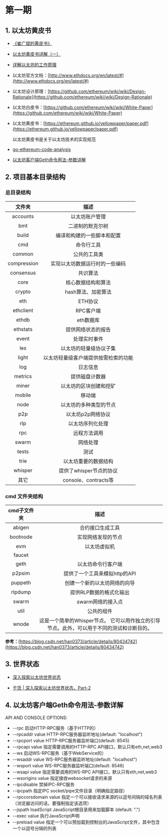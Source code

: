 # 第一期

## 1. 以太坊黄皮书

- [《崔广斌的黄皮书》](http://download.cxyym.com/blockchain/ethereum_yellowpaper_cn.pdf)

- [以太坊黄皮书详解（一）](https://yuan1028.github.io/ethereum-yellow-paper/)

- [详解以太坊的工作原理](https://www.8btc.com/article/142319)

- 以太坊官方文档：[http://www.ethdocs.org/en/latest/#](http://www.ethdocs.org/en/latest/#)

- 以太坊设计原理：[https://github.com/ethereum/wiki/wiki/Design-Rationale](https://github.com/ethereum/wiki/wiki/Design-Rationale)

- 以太坊白皮书：[https://github.com/ethereum/wiki/wiki/White-Paper](https://github.com/ethereum/wiki/wiki/White-Paper)

- 以太坊黄皮书：[https://ethereum.github.io/yellowpaper/paper.pdf](https://ethereum.github.io/yellowpaper/paper.pdf)

    以太坊黄皮书是关于以太坊技术的实现规范

- [go-ethereum-code-analysis](https://github.com/ZtesoftCS/go-ethereum-code-analysis)

- [以太坊客户端Geth命令用法-参数详解](https://learnblockchain.cn/2017/11/29/geth_cmd_options/)

## 2. 项目基本目录结构

### 总目录结构

文件夹|描述
:--:|:--:
accounts|以太坊账户管理
bmt|二进制的默克尔树
build|编译和构建的一些脚本和配置
cmd|命令行工具
common|公共的工具类
compression|实现以太坊数据运行时的一些编码
consensus|共识算法
core|核心数据结构和算法
crypto|hash算法、加密算法
eth|ETH协议
ethclient|RPC客户端
ethdb|eth数据库
ethstats|提供网络状态的报告
event|处理实时事件
les|以太坊的轻量级协议子集
light|以太坊轻量级客户端提供按需检索的功能
log|日志信息
metrics|提供磁盘计数器
miner|以太坊的区块创建和挖矿
mobile|移动端
node|以太坊的多种类型的节点
p2p|以太坊p2p网络协议
rlp|以太坊序列化处理
rpc|远程方法调用
swarm|网络处理
tests|测试
trie|以太坊重要的数据结构
whisper|提供了whisper节点的协议
其它|console、contracts等

### cmd 文件夹结构

|cmd子文件夹|描述|
|:--:|:--:|
abigen|合约接口生成工具
bootnode|实现网络发现的节点
evm|以太坊虚拟机
faucet|
geth|以太坊命令行客户端
p2psim|提供了一个工具来模拟http的API
puppeth|创建一个新的以太坊网络的向导
rlpdump|提供RLP数据的格式化输出
swarm|swarm网络的接入点
util|公共的组件
wnode|这是一个简单的Whisper节点。 它可以用作独立的引导节点。此外，可以用于不同的测试和诊断目的。

**参考：**[https://blog.csdn.net/han0373/article/details/80434742](https://blog.csdn.net/han0373/article/details/80434742)

## 3. 世界状态

- [深入探索以太坊世界状态](https://cloud.tencent.com/developer/news/304048)

- [干货 | 深入探索以太坊世界状态，Part-2](https://ethfans.org/posts/diving-into-ethereums-world-state-part-2)

## 4. 以太坊客户端Geth命令用法-参数详解

API AND CONSOLE OPTIONS:
  - --rpc                  启动HTTP-RPC服务（基于HTTP的）
  - --rpcaddr value        HTTP-RPC服务器监听地址(default: "localhost")
  - --rpcport value        HTTP-RPC服务器监听端口(default: 8545)
  - --rpcapi value         指定需要调用的HTTP-RPC API接口，默认只有eth,net,web3
  - --ws                   启动WS-RPC服务（基于WebService的）
  - --wsaddr value         WS-RPC服务器监听地址(default: "localhost")
  - --wsport value         WS-RPC服务器监听端口(default: 8546)
  - --wsapi value          指定需要调用的WS-RPC API接口，默认只有eth,net,web3
  - --wsorigins value      指定接收websocket请求的来源
  - --ipcdisable           禁掉IPC-RPC服务
  - --ipcpath              指定IPC socket/pipe文件目录（明确指定路径）
  - --rpccorsdomain value  指定一个可以接收请求来源的以逗号间隔的域名列表（浏览器访问的话，要强制指定该选项）
  - --jspath loadScript    JavaScript根目录用来加载脚本 (default: ".")
  - --exec value           执行JavaScript声明
  - --preload value        指定一个可以预加载到控制台的JavaScript文件，其中包含一个以逗号分隔的列表
